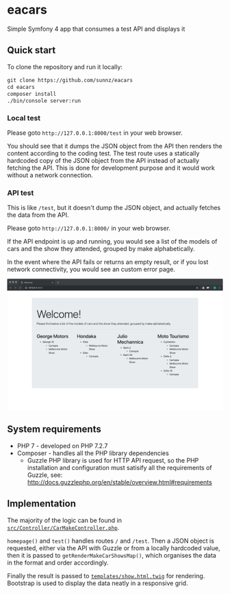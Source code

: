 # eacars
Simple Symfony 4 app that consumes a test API and displays it

## Quick start

To clone the repository and run it locally:

```
git clone https://github.com/sunnz/eacars
cd eacars
composer install
./bin/console server:run
```

### Local test

Please goto ``http://127.0.0.1:8000/test`` in your web browser.

You should see that it dumps the JSON object from the API then renders the content according to the coding test.
The test route uses a statically hardcoded copy of the JSON object from the API instead of actually fetching the API.
This is done for development purpose and it would work without a network connection.

### API test

This is like ``/test``, but it doesn't dump the JSON object, and actually fetches the data from the API.

Please goto ``http://127.0.0.1:8000/`` in your web browser.

If the API endpoint is up and running, you would see a list of the models of cars and the show they attended,
grouped by make alphabetically.

In the event where the API fails or returns an empty result, or if you lost network connectivity, you would see an custom error page.

![](https://raw.githubusercontent.com/sunnz/eacars/master/eacars.png)

## System requirements

* PHP 7 - developed on PHP 7.2.7
* Composer - handles all the PHP library dependencies
  * Guzzle PHP library is used for HTTP API request, so the PHP installation and configuration must satisify all the requirements
    of Guzzle, see: http://docs.guzzlephp.org/en/stable/overview.html#requirements

## Implementation

The majority of the logic can be found in [``src/Controller/CarMakeController.php``](https://github.com/sunnz/eacars/blob/master/src/Controller/CarMakeController.php).

``homepage()`` and ``test()`` handles routes ``/`` and ``/test``. Then a JSON object is requested, either via the API with Guzzle or from a locally hardcoded value, then it is passed to ``getRenderMakeCarShowsMap()``, which organises the data in the format and order accordingly. 

Finally the result is passed to [``templates/show.html.twig``](https://github.com/sunnz/eacars/blob/master/templates/show.html.twig) for rendering. Bootstrap is used to display the data neatly in a responsive grid.
